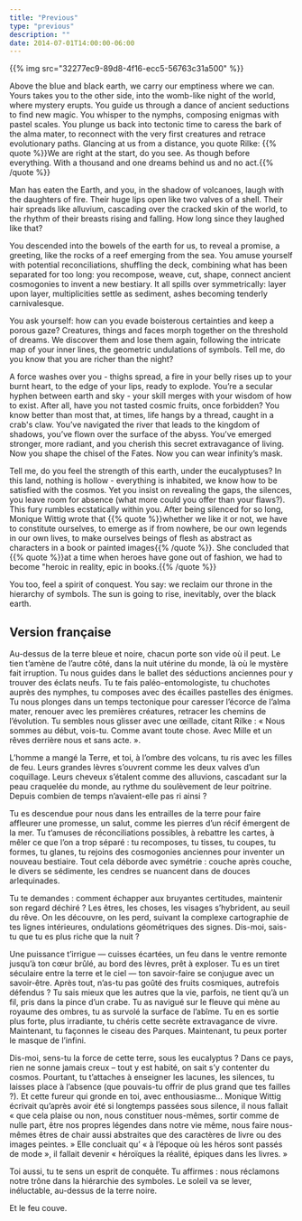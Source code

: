 ```yaml
---
title: "Previous"
type: "previous"
description: ""
date: 2014-07-01T14:00:00-06:00
---
```


{{% img src="32277ec9-89d8-4f16-ecc5-56763c31a500" %}}

Above the blue and black earth, we carry our emptiness where we can. Yours takes you to the other side, into the womb-like night of the world, where mystery erupts. You guide us through a dance of ancient seductions to find new magic. You whisper to the nymphs, composing enigmas with pastel scales. You plunge us back into tectonic time to caress the bark of the alma mater, to reconnect with the very first creatures and retrace evolutionary paths. Glancing at us from a distance, you quote Rilke: {{% quote %}}We are right at the start, do you see. As though before everything. With a thousand and one dreams behind us and no act.{{% /quote %}}

Man has eaten the Earth, and you, in the shadow of volcanoes, laugh with the daughters of fire. Their huge lips open like two valves of a shell. Their hair spreads like alluvium, cascading over the cracked skin of the world, to the rhythm of their breasts rising and falling. How long since they laughed like that?

You descended into the bowels of the earth for us, to reveal a promise, a greeting, like the rocks of a reef emerging from the sea. You amuse yourself with potential reconciliations, shuffling the deck, combining what has been separated for too long: you recompose, weave, cut, shape, connect ancient cosmogonies to invent a new bestiary. It all spills over symmetrically: layer upon layer, multiplicities settle as sediment, ashes becoming tenderly carnivalesque.

You ask yourself: how can you evade boisterous certainties and keep a porous gaze? Creatures, things and faces morph together on the threshold of dreams. We discover them and lose them again, following the intricate map of your inner lines, the geometric undulations of symbols. Tell me, do you know that you are richer than the night?

A force washes over you - thighs spread, a fire in your belly rises up to your burnt heart, to the edge of your lips, ready to explode. You’re a secular hyphen between earth and sky - your skill merges with your wisdom of how to exist. After all, have you not tasted cosmic fruits, once forbidden? You know better than most that, at times, life hangs by a thread, caught in a crab's claw. You’ve navigated the river that leads to the kingdom of shadows, you’ve flown over the surface of the abyss. You’ve emerged stronger, more radiant, and you cherish this secret extravagance of living. Now you shape the chisel of the Fates. Now you can wear infinity’s mask.

Tell me, do you feel the strength of this earth, under the eucalyptuses? In this land, nothing is hollow - everything is inhabited, we know how to be satisfied with the cosmos. Yet you insist on revealing the gaps, the silences, you leave room for absence (what more could you offer than your flaws?). This fury rumbles ecstatically within you. After being silenced for so long, Monique Wittig wrote that {{% quote %}}whether we like it or not, we have to constitute ourselves, to emerge as if from nowhere, be our own legends in our own lives, to make ourselves beings of flesh as abstract as characters in a book or painted images{{% /quote %}}. She concluded that {{% quote %}}at a time when heroes have gone out of fashion, we had to become "heroic in reality, epic in books.{{% /quote %}}

You too, feel a spirit of conquest. You say: we reclaim our throne in the hierarchy of symbols. The sun is going to rise, inevitably, over the black earth.

## Version française

Au-dessus de la terre bleue et noire, chacun porte son vide où il peut. Le tien t’amène de l’autre côté, dans la nuit utérine du monde, là où le mystère fait irruption. Tu nous guides dans le ballet des séductions anciennes pour y trouver des éclats neufs. Tu te fais paléo-entomologiste, tu chuchotes auprès des nymphes, tu composes avec des écailles pastelles des énigmes. Tu nous plonges dans un temps tectonique pour caresser l’écorce de l’alma mater, renouer avec les premières créatures, retracer les chemins de l’évolution. Tu sembles nous glisser avec une œillade, citant Rilke : « Nous sommes au début, vois-tu. Comme avant toute chose. Avec Mille et un rêves derrière nous et sans acte. ».

L’homme a mangé la Terre, et toi, à l’ombre des volcans, tu ris avec les filles de feu. Leurs grandes lèvres s’ouvrent comme les deux valves d’un coquillage. Leurs cheveux s’étalent comme des alluvions, cascadant sur la peau craquelée du monde, au rythme du soulèvement de leur poitrine. Depuis combien de temps n’avaient-elle pas ri ainsi ?

Tu es descendue pour nous dans les entrailles de la terre pour faire affleurer une promesse, un salut, comme les pierres d’un récif émergent de la mer. Tu t’amuses de réconciliations possibles, à rebattre les cartes, à mêler ce que l’on a trop séparé : tu recomposes, tu tisses, tu coupes, tu formes, tu glanes, tu rejoins des cosmogonies anciennes pour inventer un nouveau bestiaire. Tout cela déborde avec symétrie&nbsp;: couche après couche, le divers se sédimente, les cendres se nuancent dans de douces arlequinades.

Tu te demandes : comment échapper aux bruyantes certitudes, maintenir son regard déchiré ? Les êtres, les choses, les visages s’hybrident, au seuil du rêve. On les découvre, on les perd, suivant la complexe cartographie de tes lignes intérieures, ondulations géométriques des signes. Dis-moi, sais-tu que tu es plus riche que la nuit&nbsp;?

Une puissance t’irrigue — cuisses écartées, un feu dans le ventre remonte jusqu’à ton cœur brûlé, au bord des lèvres, prêt à exploser. Tu es un tiret séculaire entre la terre et le ciel — ton savoir-faire se conjugue avec un savoir-être. Après tout, n’as-tu pas goûté des fruits cosmiques, autrefois défendus ? Tu sais mieux que les autres que la vie, parfois, ne tient qu’à un fil, pris dans la pince d’un crabe. Tu as navigué sur le fleuve qui mène au royaume des ombres, tu as survolé la surface de l’abîme. Tu en es sortie plus forte, plus irradiante, tu chéris cette secrète extravagance de vivre. Maintenant, tu façonnes le ciseau des Parques. Maintenant, tu peux porter le masque de l’infini.

Dis-moi, sens-tu la force de cette terre, sous les eucalyptus&nbsp;? Dans ce pays, rien ne sonne jamais creux – tout y est habité, on sait s’y contenter du cosmos. Pourtant, tu t’attaches à enseigner les lacunes, les silences, tu laisses place à l’absence (que pouvais-tu offrir de plus grand que tes failles ?). Et cette fureur qui gronde en toi, avec enthousiasme… Monique Wittig écrivait qu’après avoir été si longtemps passées sous silence, il nous fallait « que cela plaise ou non, nous constituer nous-mêmes, sortir comme de nulle part, être nos propres légendes dans notre vie même, nous faire nous-mêmes êtres de chair aussi abstraites que des caractères de livre ou des images peintes. » Elle concluait qu’ « à l’époque où les héros sont passés de mode », il fallait devenir « héroïques la réalité, épiques dans les livres. »

Toi aussi, tu te sens un esprit de conquête. Tu affirmes : nous réclamons notre trône dans la hiérarchie des symboles. Le soleil va se lever, inéluctable, au-dessus de la terre noire.

Et le feu couve.
